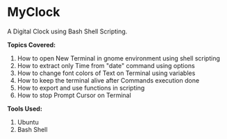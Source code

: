 # MyClock
A Digital Clock using Bash Shell Scripting.

**Topics Covered:**
1) How to open New Terminal in gnome environment using shell scripting
2) How to extract only Time from "date" command using options
3) How to change font colors of Text on Terminal using variables
4) How to keep the terminal alive after Commands execution done
5) How to export and use functions in scripting
6) How to stop Prompt Cursor on Terminal

**Tools Used:**
1) Ubuntu
2) Bash Shell
